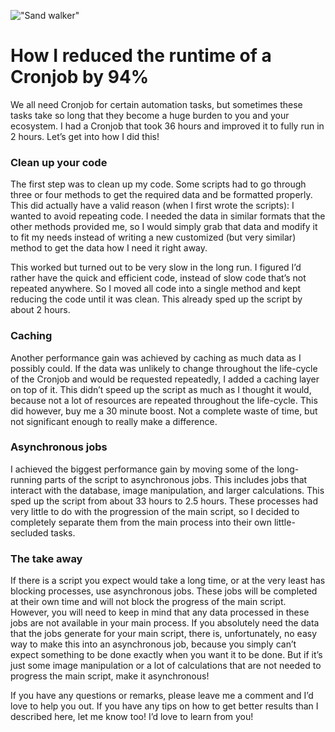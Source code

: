 !["Sand walker"](/images/articles/0_xqnRu6Z6PGP8I4ab.jpeg)

# How I reduced the runtime of a Cronjob by 94%

We all need Cronjob for certain automation tasks, but sometimes these tasks take so long that they become a huge burden to you and your ecosystem. I had a Cronjob that took 36 hours and improved it to fully run in 2 hours. Let’s get into how I did this!

### Clean up your code

The first step was to clean up my code. Some scripts had to go through three or four methods to get the required data and be formatted properly. This did actually have a valid reason (when I first wrote the scripts): I wanted to avoid repeating code. I needed the data in similar formats that the other methods provided me, so I would simply grab that data and modify it to fit my needs instead of writing a new customized (but very similar) method to get the data how I need it right away.

This worked but turned out to be very slow in the long run. I figured I’d rather have the quick and efficient code, instead of slow code that’s not repeated anywhere. So I moved all code into a single method and kept reducing the code until it was clean. This already sped up the script by about 2 hours.

### Caching

Another performance gain was achieved by caching as much data as I possibly could. If the data was unlikely to change throughout the life-cycle of the Cronjob and would be requested repeatedly, I added a caching layer on top of it. This didn’t speed up the script as much as I thought it would, because not a lot of resources are repeated throughout the life-cycle. This did however, buy me a 30 minute boost. Not a complete waste of time, but not significant enough to really make a difference.

### Asynchronous jobs

I achieved the biggest performance gain by moving some of the long-running parts of the script to asynchronous jobs. This includes jobs that interact with the database, image manipulation, and larger calculations. This sped up the script from about 33 hours to 2.5 hours. These processes had very little to do with the progression of the main script, so I decided to completely separate them from the main process into their own little-secluded tasks.

### The take away

If there is a script you expect would take a long time, or at the very least has blocking processes, use asynchronous jobs. These jobs will be completed at their own time and will not block the progress of the main script. However, you will need to keep in mind that any data processed in these jobs are not available in your main process. If you absolutely need the data that the jobs generate for your main script, there is, unfortunately, no easy way to make this into an asynchronous job, because you simply can’t expect something to be done exactly when you want it to be done. But if it’s just some image manipulation or a lot of calculations that are not needed to progress the main script, make it asynchronous!

If you have any questions or remarks, please leave me a comment and I’d love to help you out. If you have any tips on how to get better results than I described here, let me know too! I’d love to learn from you!